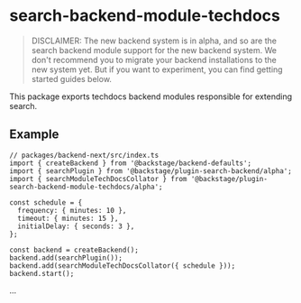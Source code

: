 # search-backend-module-techdocs

> DISCLAIMER: The new backend system is in alpha, and so are the search backend module support for the new backend system. We don't recommend you to migrate your backend installations to the new system yet. But if you want to experiment, you can find getting started guides below.

This package exports techdocs backend modules responsible for extending search.

## Example

```tsx
// packages/backend-next/src/index.ts
import { createBackend } from '@backstage/backend-defaults';
import { searchPlugin } from '@backstage/plugin-search-backend/alpha';
import { searchModuleTechDocsCollator } from '@backstage/plugin-search-backend-module-techdocs/alpha';

const schedule = {
  frequency: { minutes: 10 },
  timeout: { minutes: 15 },
  initialDelay: { seconds: 3 },
};

const backend = createBackend();
backend.add(searchPlugin());
backend.add(searchModuleTechDocsCollator({ schedule }));
backend.start();
```

...
